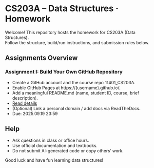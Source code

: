 # CS203A – Data Structures · Homework
Welcome! This repository hosts the homework for CS203A (Data Structures).  
Follow the structure, build/run instructions, and submission rules below.  

## Assignments Overview
### Assignment I: Build Your Own GitHub Repository
- Create a GitHub account and the course repo 11401_CS203A.
- Enable GitHub Pages at https://{username}.github.io/.
- Add a meaningful README.md (name, student ID, course, brief description).
- [Read details](./AssignmentI/Assignment_I.pdf)
- (Optional) Link a personal domain / add docs via ReadTheDocs.
- Due: 2025.09.19 23:59

## Help
- Ask questions in class or office hours.
- Use official documentation and textbooks.
- Do not submit AI-generated code or copy others’ work.

Good luck and have fun learning data structures!  